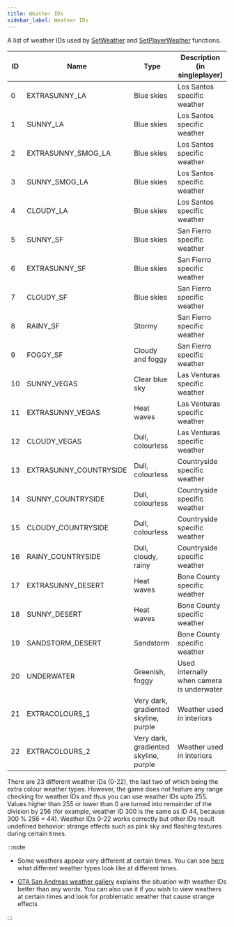 ```yaml
---
title: Weather IDs
sidebar_label: Weather IDs
---
```


A list of weather IDs used by [SetWeather](../functions/SetWeather) and [SetPlayerWeather](../functions/SetPlayerWeather) functions.

| ID  | Name                   | Type                                  | Description (in singleplayer)             |
| --- | ---------------------- | ------------------------------------- | ----------------------------------------- |
| 0   | EXTRASUNNY_LA          | Blue skies                            | Los Santos specific weather               |
| 1   | SUNNY_LA               | Blue skies                            | Los Santos specific weather               |
| 2   | EXTRASUNNY_SMOG_LA     | Blue skies                            | Los Santos specific weather               |
| 3   | SUNNY_SMOG_LA          | Blue skies                            | Los Santos specific weather               |
| 4   | CLOUDY_LA              | Blue skies                            | Los Santos specific weather               |
| 5   | SUNNY_SF               | Blue skies                            | San Fierro specific weather               |
| 6   | EXTRASUNNY_SF          | Blue skies                            | San Fierro specific weather               |
| 7   | CLOUDY_SF              | Blue skies                            | San Fierro specific weather               |
| 8   | RAINY_SF               | Stormy                                | San Fierro specific weather               |
| 9   | FOGGY_SF               | Cloudy and foggy                      | San Fierro specific weather               |
| 10  | SUNNY_VEGAS            | Clear blue sky                        | Las Venturas specific weather             |
| 11  | EXTRASUNNY_VEGAS       | Heat waves                            | Las Venturas specific weather             |
| 12  | CLOUDY_VEGAS           | Dull, colourless                      | Las Venturas specific weather             |
| 13  | EXTRASUNNY_COUNTRYSIDE | Dull, colourless                      | Countryside specific weather              |
| 14  | SUNNY_COUNTRYSIDE      | Dull, colourless                      | Countryside specific weather              |
| 15  | CLOUDY_COUNTRYSIDE     | Dull, colourless                      | Countryside specific weather              |
| 16  | RAINY_COUNTRYSIDE      | Dull, cloudy, rainy                   | Countryside specific weather              |
| 17  | EXTRASUNNY_DESERT      | Heat waves                            | Bone County specific weather              |
| 18  | SUNNY_DESERT           | Heat waves                            | Bone County specific weather              |
| 19  | SANDSTORM_DESERT       | Sandstorm                             | Bone County specific weather              |
| 20  | UNDERWATER             | Greenish, foggy                       | Used internally when camera is underwater |
| 21  | EXTRACOLOURS_1         | Very dark, gradiented skyline, purple | Weather used in interiors                 |
| 22  | EXTRACOLOURS_2         | Very dark, gradiented skyline, purple | Weather used in interiors                 |

There are 23 different weather IDs (0-22), the last two of which being the extra colour weather types. However, the game does not feature any range checking for weather IDs and thus you can use weather IDs upto 255. Values higher than 255 or lower than 0 are turned into remainder of the division by 256 (for example, weather ID 300 is the same as ID 44, because 300 % 256 = 44). Weather IDs 0-22 works correctly but other IDs result undefined behavior: strange effects such as pink sky and flashing textures during certain times.

:::note

- Some weathers appear very different at certain times. You can see [here](http://hotmist.ddo.jp/id/weather.html) what different weather types look like at different times.

- [GTA San Andreas weather gallery](https://dev.prineside.com/en/gtasa_weather_id/) explains the situation with weather IDs better than any words. You can also use it if you wish to view weathers at certain times and look for problematic weather that cause strange effects

:::
